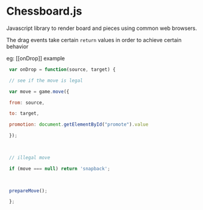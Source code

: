 # Chessboard.js

Javascript library to render board and pieces using common web browsers.

The drag events take certain `return` values in order to achieve certain behavior

eg:  [[onDrop]] example

```javascript
 var onDrop = function(source, target) {

 // see if the move is legal

 var move = game.move({

 from: source,

 to: target,

 promotion: document.getElementById("promote").value

 });

  

 // illegal move

 if (move === null) return 'snapback';

  

 prepareMove();

 };
```